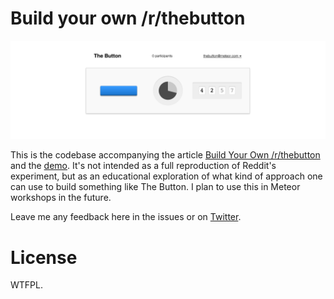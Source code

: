 # Build your own /r/thebutton

![A picture of the app](thebutton.png)

This is the codebase accompanying the article [Build Your Own /r/thebutton](https://medium.com/@Rahul/build-your-own-r-thebutton-with-meteor-d4b878fbb0d2) and the [demo](http://thebutton.meteor.com). It's not intended as a full reproduction of Reddit's experiment, but as an educational exploration of what kind of approach one can use to build something like The Button. I plan to use this in Meteor workshops in the future.

Leave me any feedback here in the issues or on [Twitter](http://twitter.com/rahul).

# License

WTFPL.

